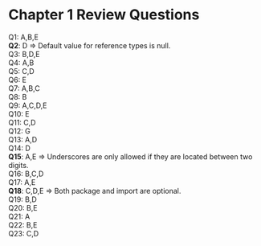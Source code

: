 # Chapter 1 Review Questions

Q1: A,B,E  
__Q2__: D => Default value for reference types is null.  
Q3: B,D,E  
Q4: A,B  
Q5: C,D  
Q6: E  
Q7: A,B,C  
Q8: B  
Q9: A,C,D,E  
Q10: E  
Q11: C,D  
Q12: G  
Q13: A,D  
Q14: D  
__Q15__: A,E => Underscores are only allowed if they are located between two digits.  
Q16: B,C,D  
Q17: A,E  
__Q18__: C,D,E => Both package and import are optional.  
Q19: B,D  
Q20: B,E  
Q21: A  
Q22: B,E  
Q23: C,D
